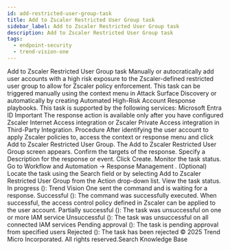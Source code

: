 ```yaml
---
id: add-restricted-user-group-task
title: Add to Zscaler Restricted User Group task
sidebar_label: Add to Zscaler Restricted User Group task
description: Add to Zscaler Restricted User Group task
tags:
  - endpoint-security
  - trend-vision-one
---
```


 Add to Zscaler Restricted User Group task Manually or autocratically add user accounts with a high risk exposure to the Zscaler-defined restricted user group to allow for Zscaler policy enforcement. This task can be triggered manually using the context menu in Attack Surface Discovery or automatically by creating Automated High-Risk Account Response playbooks. This task is supported by the following services: Microsoft Entra ID Important The response action is available only after you have configured Zscaler Internet Access integration or Zscaler Private Access integration in Third-Party Integration. Procedure After identifying the user account to apply Zscaler policies to, access the context or response menu and click Add to Zscaler Restricted User Group. The Add to Zscaler Restricted User Group screen appears. Confirm the targets of the response. Specify a Description for the response or event. Click Create. Monitor the task status. Go to Workflow and Automation → Response Management . (Optional) Locate the task using the Search field or by selecting Add to Zscaler Restricted User Group from the Action drop-down list. View the task status. In progress (): Trend Vision One sent the command and is waiting for a response. Successful (): The command was successfully executed. When successful, the access control policy defined in Zscaler can be applied to the user account. Partially successful (): The task was unsuccessful on one or more IAM service Unsuccessful (): The task was unsuccessful on all connected IAM services Pending approval (): The task is pending approval from specified users Rejected (): The task has been rejected © 2025 Trend Micro Incorporated. All rights reserved.Search Knowledge Base